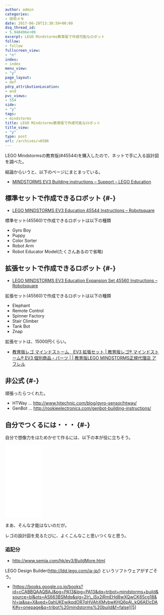 ```yaml
---
author: admin
categories:
- 技術メモ
date: 2017-06-28T13:38:59+00:00
dsq_thread_id:
- 5.948496e+09
excerpt: LEGO Mindstorms教育版で作成可能なロボット
follow:
- follow
fullscreen_view:
- "n"
index:
- index
menu_view:
- "y"
page_layout:
- def
pdrp_attributionLocation:
- end
pvc_views:
- 554
side:
- "y"
tags:
- mindstorms
title: LEGO Mindstorms教育版で作成可能なロボット
title_view:
- "y"
type: post
url: /archives/=6586
---
```


LEGO Mindstormsの教育版(#45544)を購入したので、ネットで手に入る設計図を調べた。

結論からいうと、以下のページにまとまっている。

  * [MINDSTORMS EV3 Building instructions – Support – LEGO Education][1]

## 標準セットで作成できるロボット {#-}

  * [LEGO MINDSTORMS EV3 Education 45544 Instructions &#8211; Robotsquare][2]

標準セット(45560)で作成できるロボットは以下の種類

  * Gyro Boy
  * Puppy
  * Color Sorter
  * Robot Arm
  * Robot Educator Model(たくさんあるので省略)

## 拡張セットで作成できるロボット {#-}

  * [LEGO MINDSTORMS EV3 Education Expansion Set 45560 Instructions &#8211; Robotsquare][3]

拡張セット(45560)で作成できるロボットは以下の種類

  * Elephant
  * Remote Control
  * Spinner Factory
  * Stair Climber
  * Tank Bot
  * Znap

拡張セットは、15000円くらい。

  * [教育版レゴ マインドストーム　EV3 拡張セット | 教育版レゴ® マインドストーム® EV3,個別商品・パーツ | | 教育版LEGO MINDSTORMS正規代理店 アフレル][4]

## 非公式 {#-}

頑張ったらつくれた。

  * HTWay &#8230; <http://www.hitechnic.com/blog/gyro-sensor/htway/>
  * GenBot &#8230; http://rookieelectronics.com/genbot-building-instructions/

## 自分でつくるには・・・ {#-}

自分で想像力をはためかせて作るには、以下の本が役に立ちそう。

<iframe style="width: 120px; height: 240px;" src="//rcm-fe.amazon-adsystem.com/e/cm?lt1=_blank&bc1=000000&IS2=1&bg1=FFFFFF&fc1=000000&lc1=0000FF&t=fox10225fox-22&o=9&p=8&l=as4&m=amazon&f=ifr&ref=as_ss_li_til&asins=1593276001&linkId=544c7e056e6f26ac659371ec40616f29" width="300" height="150" frameborder="0" marginwidth="0" marginheight="0" scrolling="no"></iframe>

まあ、そんな才能はないのだが。

レゴの設計図を見るたびに、よくこんなこと思いつくなと思う。

### 追記分

  * <http://www.semia.com/hk/ev3/BuildMore.html>

LEGO Design Builder(http://ldd.lego.com/ja-jp/) というソフトウェアがすごそう。

  * [https://books.google.co.jp/books?id=cCABBQAAQBAJ&pg=PA13&lpg=PA13&dq=tribot+mindstorms+build&source=bl&ots=AS663BSMdq&sig=2Ir\_jSx2jRmEHd8wXQwCK65cg18&hl=ja&sa=X&ved=0ahUKEwikpdOR7qHVAhXMvbwKHQ6pA\_kQ6AEIcDAK#v=onepage&q=tribot%20mindstorms%20build&f=false][5]

 [1]: https://education.lego.com/en-us/support/mindstorms-ev3/building-instructions
 [2]: http://robotsquare.com/2013/10/01/education-ev3-45544-instruction/
 [3]: http://robotsquare.com/2013/10/01/lego-mindstorms-ev3-education-expansion-set-45560-instructions/
 [4]: http://afrel-shop.com/shopdetail/010002000003/
 [5]: https://books.google.co.jp/books?id=cCABBQAAQBAJ&pg=PA13&lpg=PA13&dq=tribot+mindstorms+build&source=bl&ots=AS663BSMdq&sig=2Ir_jSx2jRmEHd8wXQwCK65cg18&hl=ja&sa=X&ved=0ahUKEwikpdOR7qHVAhXMvbwKHQ6pA_kQ6AEIcDAK#v=onepage&q=tribot%20mindstorms%20build&f=false